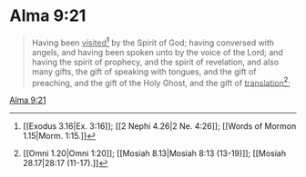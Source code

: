 # Alma 9:21

> Having been <u>visited</u>[^a] by the Spirit of God; having conversed with angels, and having been spoken unto by the voice of the Lord; and having the spirit of prophecy, and the spirit of revelation, and also many gifts, the gift of speaking with tongues, and the gift of preaching, and the gift of the Holy Ghost, and the gift of <u>translation</u>[^b];

[Alma 9:21](https://www.churchofjesuschrist.org/study/scriptures/bofm/alma/9?lang=eng&id=p21#p21)


[^a]: [[Exodus 3.16|Ex. 3:16]]; [[2 Nephi 4.26|2 Ne. 4:26]]; [[Words of Mormon 1.15|Morm. 1:15.]]
[^b]: [[Omni 1.20|Omni 1:20]]; [[Mosiah 8.13|Mosiah 8:13 (13-19)]]; [[Mosiah 28.17|28:17 (11-17).]]
